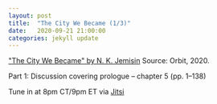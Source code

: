 ```yaml
---
layout: post
title:  "The City We Became (1/3)"
date:   2020-09-21 21:00:00
categories: jekyll update
---
```


["The City We Became" by N. K. Jemisin](https://bookshop.org/a/13448/9780316509848) Source: Orbit, 2020. 

Part 1: Discussion covering prologue – chapter 5 (pp. 1–138)

Tune in at 8pm CT/9pm ET via [Jitsi](https://meet.jit.si/CivicTechBookClub)
